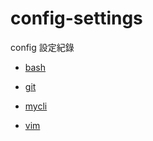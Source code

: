 # config-settings

config 設定紀錄

- [bash](./bashrc.md)

- [git](./gitconfig.md)

- [mycli](./mycli.md)

- [vim](./vimrc.md)
